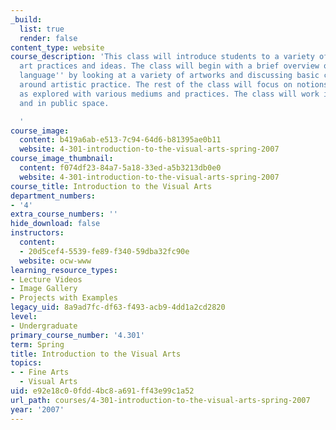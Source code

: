 ```yaml
---
_build:
  list: true
  render: false
content_type: website
course_description: 'This class will introduce students to a variety of contemporary
  art practices and ideas. The class will begin with a brief overview of ''visual
  language'' by looking at a variety of artworks and discussing basic concepts revolving
  around artistic practice. The rest of the class will focus on notions of the real/unreal
  as explored with various mediums and practices. The class will work in video, sculpture
  and in public space.

  '
course_image:
  content: b419a6ab-e513-7c94-64d6-b81395ae0b11
  website: 4-301-introduction-to-the-visual-arts-spring-2007
course_image_thumbnail:
  content: f074df23-84a7-5a18-33ed-a5b3213db0e0
  website: 4-301-introduction-to-the-visual-arts-spring-2007
course_title: Introduction to the Visual Arts
department_numbers:
- '4'
extra_course_numbers: ''
hide_download: false
instructors:
  content:
  - 20d5cef4-5539-fe89-f340-59dba32fc90e
  website: ocw-www
learning_resource_types:
- Lecture Videos
- Image Gallery
- Projects with Examples
legacy_uid: 8a9ad7fc-df63-f493-acb9-4dd1a2cd2820
level:
- Undergraduate
primary_course_number: '4.301'
term: Spring
title: Introduction to the Visual Arts
topics:
- - Fine Arts
  - Visual Arts
uid: e92e18c0-0fdd-4bc8-a691-ff43e99c1a52
url_path: courses/4-301-introduction-to-the-visual-arts-spring-2007
year: '2007'
---
```

